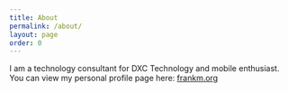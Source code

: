```yaml
---
title: About
permalink: /about/
layout: page
order: 0
---
```


I am a technology consultant for DXC Technology and mobile enthusiast. You can view my personal profile page here: [frankm.org](http://frankm.org)
